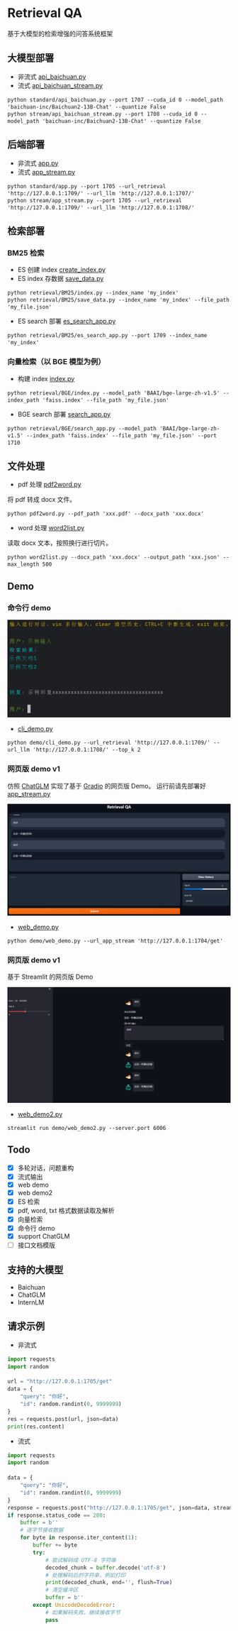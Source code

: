 # Retrieval QA

基于大模型的检索增强的问答系统框架

## 大模型部署

- 非流式
  [api_baichuan.py](standard/api_baichuan.py)
- 流式
  [api_baichuan_stream.py](stream/api_baichuan_stream.py)

```shell
python standard/api_baichuan.py --port 1707 --cuda_id 0 --model_path 'baichuan-inc/Baichuan2-13B-Chat' --quantize False
python stream/api_baichuan_stream.py --port 1708 --cuda_id 0 --model_path 'baichuan-inc/Baichuan2-13B-Chat' --quantize False
```

## 后端部署

- 非流式
  [app.py](standard/app.py)
- 流式
  [app_stream.py](stream/app_stream.py)

```shell
python standard/app.py --port 1705 --url_retrieval 'http://127.0.0.1:1709/' --url_llm 'http://127.0.0.1:1707/'
python stream/app_stream.py --port 1705 --url_retrieval 'http://127.0.0.1:1709/' --url_llm 'http://127.0.0.1:1708/'
```

## 检索部署

### BM25 检索

- ES 创建 index
  [create_index.py](retrieval/BM25/create_index.py)
- ES index 存数据
  [save_data.py](retrieval/BM25/save_data.py)

```shell
python retrieval/BM25/index.py --index_name 'my_index'
python retrieval/BM25/save_data.py --index_name 'my_index' --file_path 'my_file.json'
```

- ES search 部署
  [es_search_app.py](retrieval/BM25/es_search_app.py)

```shell
python retrieval/BM25/es_search_app.py --port 1709 --index_name 'my_index'
```

### 向量检索（以 BGE 模型为例）

- 构建 index
  [index.py](retrieval/BGE/index.py)

```shell
python retrieval/BGE/index.py --model_path 'BAAI/bge-large-zh-v1.5' --index_path 'faiss.index' --file_path 'my_file.json'
```

- BGE search 部署
  [search_app.py](retrieval/BGE/search_app.py)

```shell
python retrieval/BGE/search_app.py --model_path 'BAAI/bge-large-zh-v1.5' --index_path 'faiss.index' --file_path 'my_file.json' --port 1710
```

## 文件处理

- pdf 处理 [pdf2word.py](read_file/pdf2word.py)

将 pdf 转成 docx 文件。

```shell
python pdf2word.py --pdf_path 'xxx.pdf' --docx_path 'xxx.docx'
```

- word 处理 [word2list.py](read_file/word2list.py)

读取 docx 文本，按照换行进行切片。

```shell
python word2list.py --docx_path 'xxx.docx' --output_path 'xxx.json' --max_length 500
```

## Demo

### 命令行 demo

![cli_demo](img/cli_demo.png)

- [cli_demo.py](demo/cli_demo.py)

```shell
python demo/cli_demo.py --url_retrieval 'http://127.0.0.1:1709/' --url_llm 'http://127.0.0.1:1708/' --top_k 2
```

### 网页版 demo v1

仿照 [ChatGLM](https://github.com/THUDM/ChatGLM-6B) 实现了基于 [Gradio](https://www.gradio.app/) 的网页版 Demo。
运行前请先部署好 [app_stream.py](stream/app_stream.py)

![Web demo](img/web_demo.png)

- [web_demo.py](demo/web_demo.py)

```shell
python demo/web_demo.py --url_app_stream 'http://127.0.0.1:1704/get'
```

### 网页版 demo v1

基于 Streamlit 的网页版 Demo

![Web demo2](img/web_demo2.png)

- [web_demo2.py](demo/web_demo2.py)

```shell
streamlit run demo/web_demo2.py --server.port 6006
```

## Todo

- [x] 多轮对话，问题重构
- [x] 流式输出
- [x] web demo
- [x] web demo2
- [x] ES 检索
- [x] pdf, word, txt 格式数据读取及解析
- [x] 向量检索
- [x] 命令行 demo
- [x] support ChatGLM
- [ ] 接口文档模版

## 支持的大模型

- Baichuan
- ChatGLM
- InternLM

## 请求示例

- 非流式

```python
import requests
import random

url = "http://127.0.0.1:1705/get"
data = {
    "query": "你好",
    "id": random.randint(0, 9999999)
}
res = requests.post(url, json=data)
print(res.content)
```

- 流式

```python
import requests
import random

data = {
    "query": "你好",
    "id": random.randint(0, 9999999)
}
response = requests.post("http://127.0.0.1:1705/get", json=data, stream=True)
if response.status_code == 200:
    buffer = b''
    # 逐字节接收数据
    for byte in response.iter_content(1):
        buffer += byte
        try:
            # 尝试解码成 UTF-8 字符串
            decoded_chunk = buffer.decode('utf-8')
            # 处理解码后的字符串，例如打印
            print(decoded_chunk, end='', flush=True)
            # 清空缓冲区
            buffer = b''
        except UnicodeDecodeError:
            # 如果解码失败，继续接收字节
            pass
```